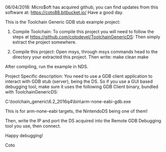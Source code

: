 06/04/2018:
Micro$oft has acquired github, you can find updates from this software at: https://coto88.bitbucket.io/
Have a good day.

This is the Toolchain Generic GDB stub example project:

1.	Compile Toolchain:
To compile this project you will need to follow the steps at https://github.com/cotodevel/ToolchainGenericDS:
Then simply extract the project somewhere.


2.	Compile this project: 
Open msys, through msys commands head to the directory your extracted this project.
Then write:
make clean <enter>
make <enter>

After compiling, run the example in NDS. 

Project Specific description:
You need to use a GDB client application to interact with GDB stub (server), being the DS.
So if you use a GUI based debugging tool, make sure it uses the following GDB Client binary, bundled with ToolchainGenericDS:

C:\toolchain_generic\6.2_2016q4\bin\arm-none-eabi-gdb.exe

This is for arm-none-eabi targets, the NintendoDS being one of them!

Then, write the IP and port the DS acquired into the Remote GDB Debugging tool you use, then connect.

Happy debugging!

Coto